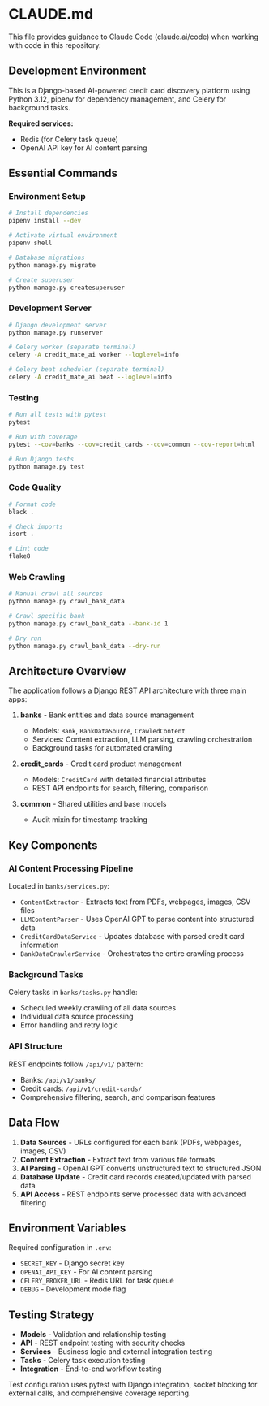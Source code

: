 # CLAUDE.md

This file provides guidance to Claude Code (claude.ai/code) when working with code in this repository.

## Development Environment

This is a Django-based AI-powered credit card discovery platform using Python 3.12, pipenv for dependency management, and Celery for background tasks.

**Required services:**
- Redis (for Celery task queue)
- OpenAI API key for AI content parsing

## Essential Commands

### Environment Setup
```bash
# Install dependencies
pipenv install --dev

# Activate virtual environment
pipenv shell

# Database migrations
python manage.py migrate

# Create superuser
python manage.py createsuperuser
```

### Development Server
```bash
# Django development server
python manage.py runserver

# Celery worker (separate terminal)
celery -A credit_mate_ai worker --loglevel=info

# Celery beat scheduler (separate terminal)
celery -A credit_mate_ai beat --loglevel=info
```

### Testing
```bash
# Run all tests with pytest
pytest

# Run with coverage
pytest --cov=banks --cov=credit_cards --cov=common --cov-report=html

# Run Django tests
python manage.py test
```

### Code Quality
```bash
# Format code
black .

# Check imports
isort .

# Lint code
flake8
```

### Web Crawling
```bash
# Manual crawl all sources
python manage.py crawl_bank_data

# Crawl specific bank
python manage.py crawl_bank_data --bank-id 1

# Dry run
python manage.py crawl_bank_data --dry-run
```

## Architecture Overview

The application follows a Django REST API architecture with three main apps:

1. **banks** - Bank entities and data source management
   - Models: `Bank`, `BankDataSource`, `CrawledContent`
   - Services: Content extraction, LLM parsing, crawling orchestration
   - Background tasks for automated crawling

2. **credit_cards** - Credit card product management
   - Models: `CreditCard` with detailed financial attributes
   - REST API endpoints for search, filtering, comparison

3. **common** - Shared utilities and base models
   - Audit mixin for timestamp tracking

## Key Components

### AI Content Processing Pipeline
Located in `banks/services.py`:
- `ContentExtractor` - Extracts text from PDFs, webpages, images, CSV files
- `LLMContentParser` - Uses OpenAI GPT to parse content into structured data
- `CreditCardDataService` - Updates database with parsed credit card information
- `BankDataCrawlerService` - Orchestrates the entire crawling process

### Background Tasks
Celery tasks in `banks/tasks.py` handle:
- Scheduled weekly crawling of all data sources
- Individual data source processing
- Error handling and retry logic

### API Structure
REST endpoints follow `/api/v1/` pattern:
- Banks: `/api/v1/banks/`
- Credit cards: `/api/v1/credit-cards/`
- Comprehensive filtering, search, and comparison features

## Data Flow

1. **Data Sources** - URLs configured for each bank (PDFs, webpages, images, CSV)
2. **Content Extraction** - Extract text from various file formats
3. **AI Parsing** - OpenAI GPT converts unstructured text to structured JSON
4. **Database Update** - Credit card records created/updated with parsed data
5. **API Access** - REST endpoints serve processed data with advanced filtering

## Environment Variables

Required configuration in `.env`:
- `SECRET_KEY` - Django secret key
- `OPENAI_API_KEY` - For AI content parsing
- `CELERY_BROKER_URL` - Redis URL for task queue
- `DEBUG` - Development mode flag

## Testing Strategy

- **Models** - Validation and relationship testing
- **API** - REST endpoint testing with security checks
- **Services** - Business logic and external integration testing
- **Tasks** - Celery task execution testing
- **Integration** - End-to-end workflow testing

Test configuration uses pytest with Django integration, socket blocking for external calls, and comprehensive coverage reporting.
